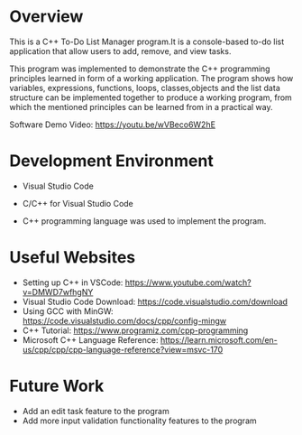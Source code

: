 # Overview

This is a C++ To-Do List Manager program.It is a console-based to-do list
application that allow users to add, remove, and view tasks.

This program was implemented to demonstrate the C++ programming principles
learned in form of a working application. The program shows how variables,
expressions, functions, loops, classes,objects and the list data structure can
be implemented together to produce a working program, from which the mentioned
principles can be learned from in a practical way.

Software Demo Video: https://youtu.be/wVBeco6W2hE

# Development Environment

- Visual Studio Code
- C/C++ for Visual Studio Code

- C++ programming language was used to implement the program.

# Useful Websites

- Setting up C++ in VSCode: https://www.youtube.com/watch?v=DMWD7wfhgNY
- Visual Studio Code Download: https://code.visualstudio.com/download
- Using GCC with MinGW: https://code.visualstudio.com/docs/cpp/config-mingw
- C++ Tutorial: https://www.programiz.com/cpp-programming
- Microsoft C++ Language Reference:
  https://learn.microsoft.com/en-us/cpp/cpp/cpp-language-reference?view=msvc-170

# Future Work

- Add an edit task feature to the program
- Add more input validation functionality features to the program

